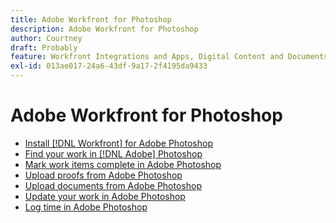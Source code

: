 ```yaml
---
title: Adobe Workfront for Photoshop
description: Adobe Workfront for Photoshop
author: Courtney
draft: Probably
feature: Workfront Integrations and Apps, Digital Content and Documents
exl-id: 013ae017-24a6-43df-9a17-2f4195da9433
---
```

# Adobe Workfront for Photoshop

* [Install [!DNL Workfront] for Adobe Photoshop](../../workfront-integrations-and-apps/adobe-workfront-for-creative-cloud/wf-cc-install.md)
* [Find your work in [!DNL Adobe] Photoshop](../../workfront-integrations-and-apps/adobe-workfront-for-creative-cloud/wf-cc-find-work.md)
* [Mark work items complete in Adobe Photoshop](../../workfront-integrations-and-apps/adobe-workfront-for-creative-cloud/wf-cc-complete.md)
* [Upload proofs from Adobe Photoshop](../../workfront-integrations-and-apps/adobe-workfront-for-creative-cloud/wf-cc-proofs.md)
* [Upload documents from Adobe Photoshop](../../workfront-integrations-and-apps/adobe-workfront-for-creative-cloud/wf-cc-docs.md)
* [Update your work in Adobe Photoshop](../../workfront-integrations-and-apps/adobe-workfront-for-creative-cloud/wf-cc-update.md)
* [Log time in Adobe Photoshop](../../workfront-integrations-and-apps/adobe-workfront-for-creative-cloud/wf-cc-log-time.md)
